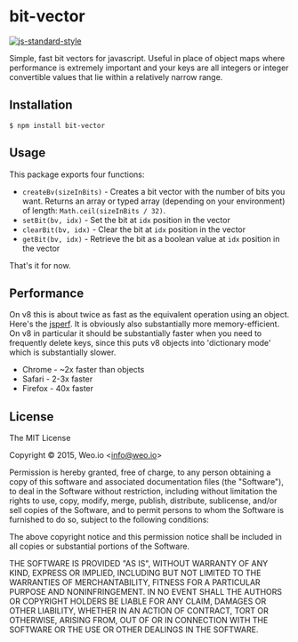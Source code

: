 
# bit-vector

[![js-standard-style](https://img.shields.io/badge/code%20style-standard-brightgreen.svg?style=flat)](https://github.com/feross/standard)

Simple, fast bit vectors for javascript.  Useful in place of object maps where performance is extremely important and your keys are all integers or integer convertible values that lie within a relatively narrow range.

## Installation

    $ npm install bit-vector

## Usage

This package exports four functions:

  * `createBv(sizeInBits)` - Creates a bit vector with the number of bits you want.  Returns an array or typed array (depending on your environment) of length: `Math.ceil(sizeInBits / 32)`.
  * `setBit(bv, idx)` - Set the bit at `idx` position in the vector
  * `clearBit(bv, idx)` - Clear the bit at `idx` position in the vector
  * `getBit(bv, idx)` - Retrieve the bit as a boolean value at `idx` position in the vector

That's it for now.

## Performance

On v8 this is about twice as fast as the equivalent operation using an object.  Here's the [jsperf](http://jsperf.com/bit-vector-vs-object/2).  It is obviously also substantially more memory-efficient.  On v8 in particular it should be substantially faster when you need to frequently delete keys, since this puts v8 objects into 'dictionary mode' which is substantially slower.

  * Chrome - ~2x faster than objects
  * Safari - 2-3x faster
  * Firefox - 40x faster

## License

The MIT License

Copyright &copy; 2015, Weo.io &lt;info@weo.io&gt;

Permission is hereby granted, free of charge, to any person obtaining a copy of this software and associated documentation files (the "Software"), to deal in the Software without restriction, including without limitation the rights to use, copy, modify, merge, publish, distribute, sublicense, and/or sell copies of the Software, and to permit persons to whom the Software is furnished to do so, subject to the following conditions:

The above copyright notice and this permission notice shall be included in all copies or substantial portions of the Software.

THE SOFTWARE IS PROVIDED "AS IS", WITHOUT WARRANTY OF ANY KIND, EXPRESS OR IMPLIED, INCLUDING BUT NOT LIMITED TO THE WARRANTIES OF MERCHANTABILITY, FITNESS FOR A PARTICULAR PURPOSE AND NONINFRINGEMENT. IN NO EVENT SHALL THE AUTHORS OR COPYRIGHT HOLDERS BE LIABLE FOR ANY CLAIM, DAMAGES OR OTHER LIABILITY, WHETHER IN AN ACTION OF CONTRACT, TORT OR OTHERWISE, ARISING FROM, OUT OF OR IN CONNECTION WITH THE SOFTWARE OR THE USE OR OTHER DEALINGS IN THE SOFTWARE.
